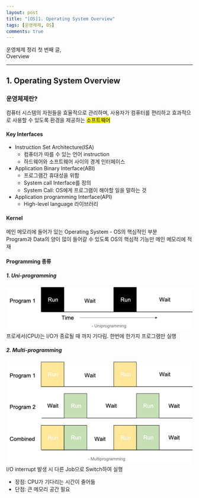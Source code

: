 ```yaml
---
layout: post
title: "[OS]1. Operating System Overview"
tags: [운영체제, OS]
comments: true
---
```


운영체제 정리 첫 번째 글,<br/>
Overview

---

## 1. Operating System Overview

### 운영체제란?

컴퓨터 시스템의 자원들을 효율적으로 관리하며, 사용자가 컴퓨터를 편리하고 효과적으로 사용할 수 있도록 환경을 제공하는 <mark>소프트웨어</mark>

#### Key Interfaces

* Instruction Set Architecture(ISA)
    * 컴퓨터가 따를 수 있는 언어 instruction
    * 하드웨어와 소프트웨어 사이의 경계 인터페이스
* Application Binary Interface(ABI)
    * 프로그램간 휴대성을 위함
    * System call Interface를 정의
    * System Call: OS에게 프로그램이 해야할 일을 말하는 것
* Application programming Interface(API)
    * High-level language 라이브러리

#### Kernel
메인 메모리에 들어가 있는 Operating System - OS의 핵심적인 부분<br/>
Program과 Data의 양이 많이 들어갈 수 있도록 OS의 핵심적 기능만 메인 메모리에 적재

#### Programming 종류
##### 1. Uni-programming

<img src="../images/20200812-os-01/Uni-programming.png" alt="Uni-programming"  style="width:600px;height:auto;"/>
프로세서(CPU)는 I/O가 종료될 때 까지 기다림. 한번에 한가지 프로그램만 실행

##### 2. Multi-programming
<img src="../images/20200812-os-01/Multi-programming.png" alt="Multi-programming"  style="width:600px;height:auto;"/>
I/O interrupt 발생 시 다른 Job으로 Switch하여 실행 <br/>

* 장점: CPU가 기다리는 시간이 줄어듦
* 단점: 큰 메모리 공간 필요

